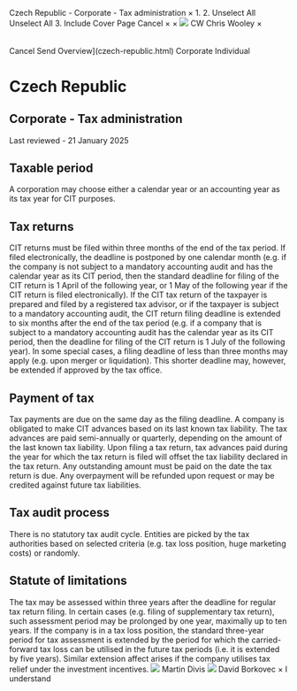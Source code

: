 Czech Republic - Corporate - Tax administration
×
1.
2.
Unselect All
Unselect All
3.
Include Cover Page
Cancel
×
×
![](-/media/world-wide-tax-summaries/attachments/global---chris-wooley.ashx%3Frev=ac5e5f3223b34096b1afc2a6009c7320&revision=ac5e5f32-23b3-4096-b1af-c2a6009c7320&hash=859B7ADC84DC2CBEC9760E9E6EE7DE6D0A8BFCDF)
CW
Chris Wooley
×
######
Cancel
Send
Overview](czech-republic.html)
Corporate
Individual
# Czech Republic
## Corporate - Tax administration
Last reviewed - 21 January 2025
## Taxable period
A corporation may choose either a calendar year or an accounting year as its tax year for CIT purposes.
## Tax returns
CIT returns must be filed within three months of the end of the tax period. If filed electronically, the deadline is postponed by one calendar month (e.g. if the company is not subject to a mandatory accounting audit and has the calendar year as its CIT period, then the standard deadline for filing of the CIT return is 1 April of the following year, or 1 May of the following year if the CIT return is filed electronically).
If the CIT tax return of the taxpayer is prepared and filed by a registered tax advisor, or if the taxpayer is subject to a mandatory accounting audit, the CIT return filing deadline is extended to six months after the end of the tax period (e.g. if a company that is subject to a mandatory accounting audit has the calendar year as its CIT period, then the deadline for filing of the CIT return is 1 July of the following year).
In some special cases, a filing deadline of less than three months may apply (e.g. upon merger or liquidation). This shorter deadline may, however, be extended if approved by the tax office.
## Payment of tax
Tax payments are due on the same day as the filing deadline.
A company is obligated to make CIT advances based on its last known tax liability. The tax advances are paid semi-annually or quarterly, depending on the amount of the last known tax liability.
Upon filing a tax return, tax advances paid during the year for which the tax return is filed will offset the tax liability declared in the tax return. Any outstanding amount must be paid on the date the tax return is due. Any overpayment will be refunded upon request or may be credited against future tax liabilities.
## Tax audit process
There is no statutory tax audit cycle. Entities are picked by the tax authorities based on selected criteria (e.g. tax loss position, huge marketing costs) or randomly.
## Statute of limitations
The tax may be assessed within three years after the deadline for regular tax return filing. In certain cases (e.g. filing of supplementary tax return), such assessment period may be prolonged by one year, maximally up to ten years. If the company is in a tax loss position, the standard three-year period for tax assessment is extended by the period for which the carried-forward tax loss can be utilised in the future tax periods (i.e. it is extended by five years). Similar extension affect arises if the company utilises tax relief under the investment incentives.
![](-/media/world-wide-tax-summaries/czechrepublicmartin-divisprifilejpg20240628075726355.ashx%3Frev=5e6ee60dfbfa4c12a5c4031ac591ce37&revision=5e6ee60d-fbfa-4c12-a5c4-031ac591ce37&hash=691F1A17F59A7C2B0DBD0DE682CF2B5653C13A72)
Martin Divis
![](-/media/world-wide-tax-summaries/czechrepublicdavid-borkovecdb--photo2closevery-low-resjpg20240105043250648.ashx%3Frev=a61cb23aae254d5fa1d232f64e6da9e0&revision=a61cb23a-ae25-4d5f-a1d2-32f64e6da9e0&hash=17BC1BB5BA0E64E9BFC4D1E0067E593C64832069)
David Borkovec
×
I understand